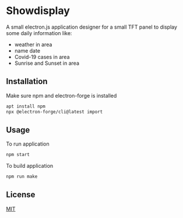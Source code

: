 # Showdisplay

A small electron.js application designer for a small TFT panel to display some daily information like:
* weather in area
* name date
* Covid-19 cases in area
* Sunrise and Sunset in area

## Installation

Make sure npm and electron-forge is installed

```bash
apt install npm
npx @electron-forge/cli@latest import
```

## Usage

To run application
```bash
npm start
```
To build application
```bash
npm run make
```

## License
[MIT](https://choosealicense.com/licenses/mit/)